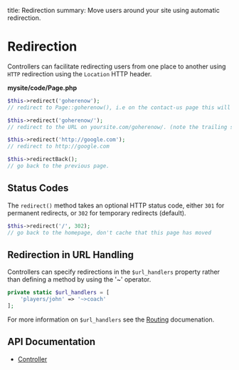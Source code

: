 title: Redirection
summary: Move users around your site using automatic redirection.

# Redirection

Controllers can facilitate redirecting users from one place to another using `HTTP` redirection using the `Location` 
HTTP header.

**mysite/code/Page.php**


```php
$this->redirect('goherenow');
// redirect to Page::goherenow(), i.e on the contact-us page this will redirect to /contact-us/goherenow/

$this->redirect('goherenow/');
// redirect to the URL on yoursite.com/goherenow/. (note the trailing slash)

$this->redirect('http://google.com');
// redirect to http://google.com

$this->redirectBack();
// go back to the previous page.
```

## Status Codes

The `redirect()` method takes an optional HTTP status code, either `301` for permanent redirects, or `302` for 
temporary redirects (default).

```php
$this->redirect('/', 302);
// go back to the homepage, don't cache that this page has moved
```

## Redirection in URL Handling

Controllers can specify redirections in the `$url_handlers` property rather than defining a method by using the '~'
operator.

```php
private static $url_handlers = [
    'players/john' => '~>coach'
];
```

For more information on `$url_handlers` see the [Routing](routing) documenation.

## API Documentation

* [Controller](api:SilverStripe\Control\Controller)
